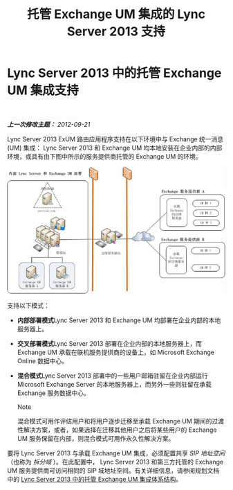 ﻿---
title: 托管 Exchange UM 集成的 Lync Server 2013 支持
TOCTitle: 托管 Exchange UM 集成支持
ms:assetid: c7573ec3-013c-48d9-b59b-2a5427e6da35
ms:mtpsurl: https://technet.microsoft.com/zh-cn/library/Gg398821(v=OCS.15)
ms:contentKeyID: 49314206
ms.date: 05/19/2016
mtps_version: v=OCS.15
ms.translationtype: HT
---

# Lync Server 2013 中的托管 Exchange UM 集成支持

 

_**上一次修改主题：** 2012-09-21_

Lync Server 2013 ExUM 路由应用程序支持在以下环境中与 Exchange 统一消息 (UM) 集成： Lync Server 2013 和 Exchange UM 均本地安装在企业内部的内部环境，或具有由下图中所示的服务提供商托管的 Exchange UM 的环境。

![内部 Lync Server Exchange UM 部署](images/Gg398821.d6498eb9-87ee-40f3-8ecd-852f91546590(OCS.15).jpg "内部 Lync Server Exchange UM 部署")

支持以下模式：

  - **内部部署模式**Lync Server 2013 和 Exchange UM 均部署在企业内部的本地服务器上。

  - **交叉部署模式**Lync Server 2013 部署在企业内部的本地服务器上，而 Exchange UM 承载在联机服务提供商的设备上，如 Microsoft Exchange Online 数据中心。

  - **混合模式**Lync Server 2013 部署中的一些用户邮箱驻留在企业内部运行 Microsoft Exchange Server 的本地服务器上，而另外一些则驻留在承载 Exchange 服务数据中心。
    
    > [!NOTE]
    > 混合模式可用作评估用户和将用户逐步迁移至承载 Exchange UM 期间的过渡性解决方案，或者，如果选择在迁移其他用户之后将某些用户的 Exchange UM 服务保留在内部，则混合模式可用作永久性解决方案。


要将 Lync Server 2013 与承载 Exchange UM 集成，必须配置共享 *SIP 地址空间* （也称为 *拆分域* ）。在此配置中， Lync Server 2013 和第三方托管的 Exchange UM 服务提供商可访问相同的 SIP 域地址空间。有关详细信息，请参阅规划文档中的 [Lync Server 2013 中的托管 Exchange UM 集成体系结构](lync-server-2013-hosted-exchange-um-integration-architecture.md)。

